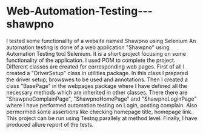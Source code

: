 # Web-Automation-Testing---shawpno
I tested some functionality of a website named Shawpno using Selenium
An automation testing is done of a web application "Shawpno" using Automation Testing tool Selenium. It is a short project focusing on some functionality of the application.
I used POM to complete the project. Different classes are created for corresponding web pages.
First of all I created a "DriverSetup" class in utilities package. In this class I prepared the driver setup, browswes to be used and annotations.
Then I created a class "BasePage" in the webpages package where I have defined all the necessary methods which are inherited in other classes.
There there are "ShawpnoComplainPage", "ShawpnoHomePage" and "ShawpnoLoginPage" where I have performed automation testing on Login, posting complain.
Also permormed some assertions like checking homepage title, homepage link.
This project can be run using Testng parallely at method level.
Finally, I have produced allure report of the tests.
